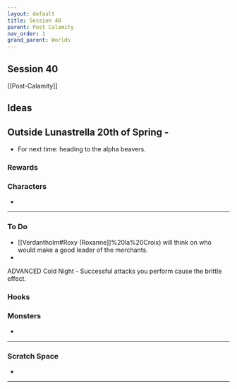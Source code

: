 ```yaml
---
layout: default
title: Session 40
parent: Post Calamity
nav_order: 1
grand_parent: Worlds
---
```

## Session 40
[[Post-Calamity]]

## Ideas

## Outside Lunastrella 20th of Spring -
* For next time: heading to the alpha beavers. 
### Rewards


### Characters
* 
 ---

### To Do

* [[Verdantholm#Roxy (Roxanne]]%20la%20Croix) will think on who would make a good leader of the merchants.
* 

ADVANCED Cold Night - Successful attacks you perform cause the brittle effect.

### Hooks

### Monsters
* 




---

### Scratch Space
* 







---